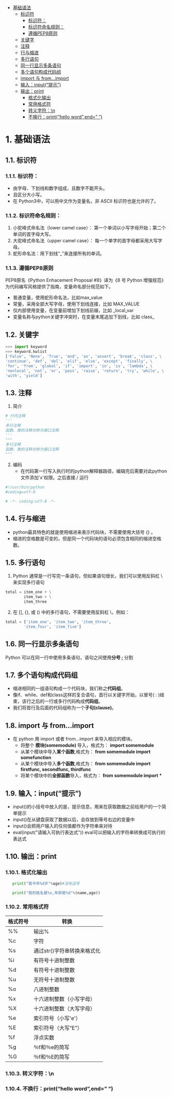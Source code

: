 <!-- TOC -->

- [基础语法](#1-基础语法)
    - [标识符](#11-标识符)
        - [标识符：](#111-标识符：)
        - [标识符命名规则：](#112-标识符命名规则：)
        - [遵循PEP8原则](#113-遵循PEP8原则)
    - [关键字](#12-关键字)
    - [注释](#13-注释)
    - [行与缩进](#14-行与缩进)
    - [多行语句](#15-多行语句)
    - [同一行显示多条语句](#16-同一行显示多条语句)
    - [多个语句构成代码组](#17-多个语句构成代码组)
    - [import 与 from...import](#18-import与from...import)
    - [输入：input(“提示”)](#19-输入：input(“提示”))
    - [输出：print](#110-输出：print)
        - [格式化输出](#1101-格式化输出)
        - [常用格式符](#1102-常用格式符)
        - [转义字符：\n](#1103-转义字符：\n)
        - [不换行：print(“hello word”,end=” ”)](#1104-不换行：print(“helloword”,end=””))

<!-- /TOC -->




<a id="toc_anchor" name="#1-基础语法"></a>

# 1. 基础语法

<a id="toc_anchor" name="#11-标识符"></a>

## 1.1. 标识符

<a id="toc_anchor" name="#111-标识符："></a>

### 1.1.1. 标识符：
* 由字母、下划线和数字组成，且数字不能开头。
* 且区分大小写。
* 在 Python3中，可以用中文作为变量名，非 ASCII 标识符也是允许的了。

<a id="toc_anchor" name="#112-标识符命名规则："></a>

### 1.1.2. 标识符命名规则：
1. 小驼峰式命名法（lower camel case）： 第一个单词以小写字母开始；第二个单词的首字母大写。
2. 大驼峰式命名法（upper camel case）： 每一个单字的首字母都采用大写字母。
3. 蛇形命名法：用下划线“_”来连接所有的单词。

<a id="toc_anchor" name="#113-遵循PEP8原则"></a>

### 1.1.3. 遵循PEP8原则
PEP8原名《Python Enhacement Proposal #8》译为《8 号 Python 增强规范》为代码编写风格提供了指南，变量命名部分规范如下。

* 普通变量，使用蛇形命名法，比如max_value
* 常量，采用全部大写字母，使用下划线连接，比如 MAX_VALUE
* 仅内部使用变量，在变量前增加下划线前缀，比如 _local_var
* 变量名称与python关键字冲突时，在变量末尾追加下划线，比如 class_

<a id="toc_anchor" name="#12-关键字"></a>

## 1.2. 关键字
```python
>>> import keyword
>>> keyword.kwlist
['False', 'None', 'True', 'and', 'as', 'assert', 'break', 'class', \
'continue', 'def', 'del', 'elif', 'else', 'except', 'finally', \
'for', 'from', 'global', 'if', 'import', 'in', 'is', 'lambda', \
'nonlocal', 'not', 'or', 'pass', 'raise', 'return', 'try', 'while', \
'with', 'yield']
```

<a id="toc_anchor" name="#13-注释"></a>

## 1.3. 注释
1. 简介
```python
# 行内注释
'''
多行注释
函数、类的注释也称为接口注释
'''
"""
多行注释
函数、类的注释也称为接口注释
"""
```
2. 编码
   * 在代码第一行写入执行时的python解释器路径，编辑完后需要对此python文件添加'x'权限。之后直接./ 运行
```python
#!/usr/bin/python
#coding=utf-8
```
```python
# -*- coding:utf-8 -*-
```

<a id="toc_anchor" name="#14-行与缩进"></a>

## 1.4. 行与缩进
* python最具特色的就是使用缩进来表示代码块，不需要使用大括号 {} 。  
* 缩进的空格数是可变的，但是同一个代码块的语句必须包含相同的缩进空格数。

<a id="toc_anchor" name="#15-多行语句"></a>

## 1.5. 多行语句
1. Python 通常是一行写完一条语句，但如果语句很长，我们可以使用反斜杠 \ 来实现多行语句
```python
total = item_one + \
        item_two + \
        item_three
```
2. 在 [], {}, 或 () 中的多行语句，不需要使用反斜杠 \，例如：
```python
total = ['item_one', 'item_two', 'item_three',
        'item_four', 'item_five']
```

<a id="toc_anchor" name="#16-同一行显示多条语句"></a>

## 1.6. 同一行显示多条语句
Python 可以在同一行中使用多条语句，语句之间使用<b>分号 ; </b>分割

<a id="toc_anchor" name="#17-多个语句构成代码组"></a>

## 1.7. 多个语句构成代码组
* 缩进相同的一组语句构成一个代码块，我们称之**代码组**。
* 像if、while、def和class这样的复合语句，首行以关键字开始，以冒号( : )结束，该行之后的一行或多行代码构成**代码组**。
* 我们将首行及后面的代码组称为一个**子句(clause)**。

<a id="toc_anchor" name="#18-import与from...import"></a>

## 1.8. import 与 from...import
* 在 python 用 import 或者 from...import 来导入相应的模块。
  * 将整个 <b> 模块(somemodule) </b>导入，格式为： <b>import somemodule</b>
  * 从某个模块中导入**某个函数**,格式为： <b>from somemodule import somefunction</b>
  * 从某个模块中导入**多个函数**,格式为： <b>from somemodule import firstfunc, secondfunc, thirdfunc</b>
  * 将某个模块中的**全部函数**导入，格式为： <b>from somemodule import *</b>

<a id="toc_anchor" name="#19-输入：input(“提示”)"></a>

## 1.9. 输入：input(“提示”)
* input()的小括号中放入的是，提示信息，用来在获取数据之前给用户的一个简单提示
* input()在从键盘获取了数据以后，会存放到等号右边的变量中
* input()会把用户输入的任何值都作为字符串来对待  
* eval(input("请输入可执行表达式")) eval可以把输入的字符串转换成可执行的表达式

<a id="toc_anchor" name="#110-输出：print"></a>

## 1.10. 输出：print

<a id="toc_anchor" name="#1101-格式化输出"></a>

### 1.10.1. 格式化输出
```python
   print("我今年%d岁"%age)#没有逗号

   print("我的姓名是%s,年龄是%d"%(name,age))
```
<a id="toc_anchor" name="#1102-常用格式符"></a>

### 1.10.2. 常用格式符
| 格式符号 | 转换                        |
| -------- | --------------------------- |
| %%       | 输出%                       |
| %c       | 字符                        |
| %s       | 通过str()字符串转换来格式化 |
| %i       | 有符号十进制整数            |
| %d       | 有符号十进制整数            |
| %u       | 无符号十进制整数            |
| %o       | 八进制整数                  |
| %x       | 十六进制整数（小写字母）    |
| %X       | 十六进制整数（大写字母）    |
| %e       | 索引符号（小写'e'）         |
| %E       | 索引符号（大写“E”）          |
| %f       | 浮点实数                    |
| %g       | ％f和％e的简写              |
| %G       | ％f和％E的简写              |

<a id="toc_anchor" name="#1103-转义字符：\n"></a>

### 1.10.3. 转义字符：\n

<a id="toc_anchor" name="#1104-不换行：print(“helloword”,end=””)"></a>

### 1.10.4. 不换行：print(“hello word”,end=” ”)

